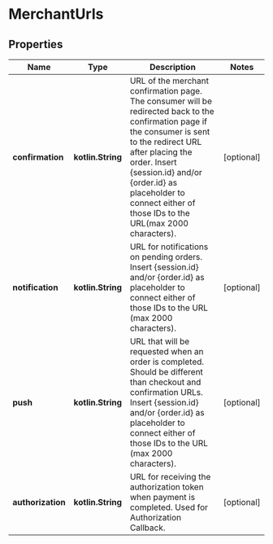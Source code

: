 
# MerchantUrls

## Properties
Name | Type | Description | Notes
------------ | ------------- | ------------- | -------------
**confirmation** | **kotlin.String** | URL of the merchant confirmation page. The consumer will be redirected back to the confirmation page if the consumer is sent to the redirect URL after placing the order. Insert {session.id} and/or {order.id} as placeholder to connect either of those IDs to the URL(max 2000 characters). |  [optional]
**notification** | **kotlin.String** | URL for notifications on pending orders. Insert {session.id} and/or {order.id} as placeholder to connect either of those IDs to the URL (max 2000 characters). |  [optional]
**push** | **kotlin.String** | URL that will be requested when an order is completed. Should be different than checkout and confirmation URLs. Insert {session.id} and/or {order.id} as placeholder to connect either of those IDs to the URL (max 2000 characters). |  [optional]
**authorization** | **kotlin.String** | URL for receiving the authorization token when payment is completed. Used for Authorization Callback. |  [optional]



